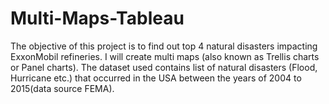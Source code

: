 # Multi-Maps-Tableau
The objective of this project is to find out top 4 natural disasters impacting ExxonMobil refineries. I will create multi maps (also known as Trellis charts or Panel charts). The dataset used contains list of natural disasters (Flood, Hurricane etc.) that occurred in the USA between the years of 2004 to 2015(data source FEMA).
